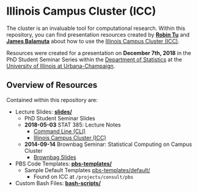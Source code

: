 # Illinois Campus Cluster (ICC)

The cluster is an invaluable tool for computational research. Within
this repository, you can find presentation resources created by
**[Robin Tu](https://github.com/rtud2)** and 
**[James Balamuta](https://thecoatlessprofessor.com)**
about how to use the [Illinois Campus Cluster (ICC)](https://campuscluster.illinois.edu/). 

Resources were created for a presentation on **December 7th, 2018**
in the PhD Student Seminar Series within the
[Department of Statistics](https://stat.illinois.edu) at 
the [University of Illinois at Urbana-Champaign](https://illinois.edu).

## Overview of Resources

Contained within this repository are:

- Lecture Slides: **[slides/](slides/)**
    - PhD Student Seminar Slides
    - **2018-05-03** STAT 385: Lecture Notes
        - [Command Line (CLI)](slides/05-03-2018-stat385-using-cli.pdf)
        - [Illinois Campus Cluster (ICC)](slides/05-03-2018-stat385-using-icc.pdf)
    - **2014-09-14** Brownbag Seminar: Statistical Computing on Campus Cluster
        - [Brownbag Slides](slides/09-14-2014-brownbag-statistical-computing-on-campus-cluster.pdf)
- PBS Code Templates: **[pbs-templates/](pbs-templates/)**
    - Sample Default Templates [pbs-templates/default/](pbs-templates/default/)
        - Found on ICC at `/projects/consult/pbs`
- Custom Bash Files: **[bash-scripts/](bash-scripts/)**
